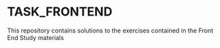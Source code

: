 # TASK_FRONTEND
This repository contains solutions to the exercises contained in the Front End Study materials
